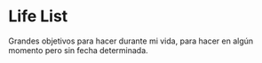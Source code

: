 # Life List

Grandes objetivos para hacer durante mi vida, para hacer en algún momento pero sin fecha determinada.

